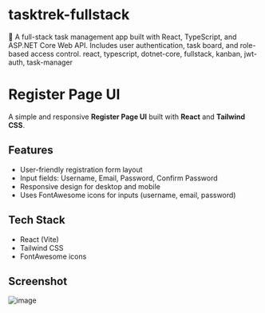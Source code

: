 # tasktrek-fullstack
🚀 A full-stack task management app built with React, TypeScript, and ASP.NET Core Web API. Includes user authentication, task board, and role-based access control.
react, typescript, dotnet-core, fullstack, kanban, jwt-auth, task-manager

# Register Page UI

A simple and responsive **Register Page UI** built with **React** and **Tailwind CSS**.

## Features

- User-friendly registration form layout
- Input fields: Username, Email, Password, Confirm Password
- Responsive design for desktop and mobile
- Uses FontAwesome icons for inputs (username, email, password)

## Tech Stack

- React (Vite)
- Tailwind CSS
- FontAwesome icons

## Screenshot
![image](https://github.com/user-attachments/assets/082af6aa-1308-43e8-82b3-cb92f5f89b69)
